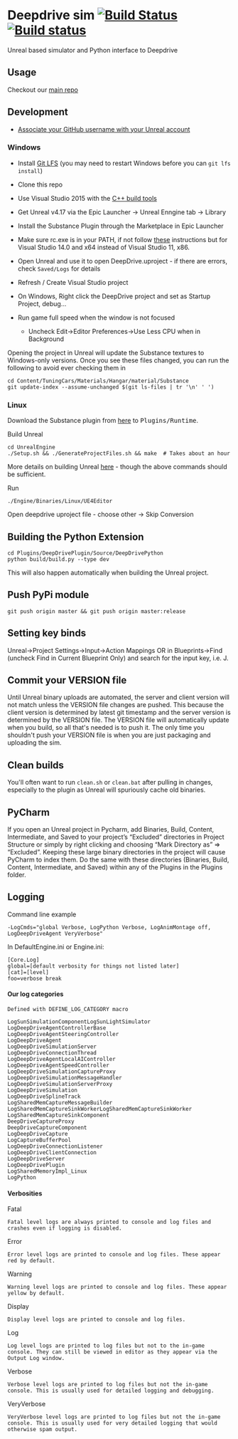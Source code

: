 # Deepdrive sim [![Build Status](https://travis-ci.org/deepdrive/deepdrive-sim.svg?branch=master)](https://travis-ci.org/deepdrive/deepdrive-sim) [![Build status](https://ci.appveyor.com/api/projects/status/84wj7jsxnymi8uxy?svg=true)](https://ci.appveyor.com/project/crizCraig/deepdrive-sim)


Unreal based simulator and Python interface to Deepdrive


## Usage

Checkout our [main repo](https://github.com/deepdrive/deepdrive)

## Development

- [Associate your GitHub username with your Unreal account](https://www.unrealengine.com/en-US/ue4-on-github)

### Windows

- Install [Git LFS](https://git-lfs.github.com/) (you may need to restart Windows before you can `git lfs install`)
- Clone this repo
- Use Visual Studio 2015 with the [C++ build tools](https://stackoverflow.com/a/31955339)
- Get Unreal v4.17 via the Epic Launcher -> Unreal Enngine tab -> Library
- Install the Substance Plugin through the Marketplace in Epic Launcher
- Make sure rc.exe is in your PATH, if not follow [these](https://stackoverflow.com/a/14373113/134077) instructions but for Visual Studio 14.0 and x64 instead of Visual Studio 11, x86.
- Open Unreal and use it to open DeepDrive.uproject - if there are errors, check `Saved/Logs` for details
- Refresh / Create Visual Studio project
- On Windows, Right click the DeepDrive project and set as Startup Project, debug...

- Run game full speed when the window is not focused
  - Uncheck Edit->Editor Preferences->Use Less CPU when in Background

Opening the project in Unreal will update the Substance textures to Windows-only versions. 
Once you see these files changed, you can run the following to avoid ever checking them in
```
cd Content/TuningCars/Materials/Hangar/material/Substance
git update-index --assume-unchanged $(git ls-files | tr '\n' ' ')
```



### Linux

Download the Substance plugin from [here](https://forum.allegorithmic.com/index.php/topic,21919.msg87141/highlight,4.18+Released.html#msg87141) to
<kbd>Plugins/Runtime</kbd>.

Build Unreal

```
cd UnrealEngine
./Setup.sh && ./GenerateProjectFiles.sh && make  # Takes about an hour
```

More details on building Unreal [here](https://wiki.unrealengine.com/Building_On_Linux) - though the above commands should be sufficient.

Run 
```
./Engine/Binaries/Linux/UE4Editor
```

Open deepdrive uproject file - choose other -> Skip Conversion

## Building the Python Extension

```
cd Plugins/DeepDrivePlugin/Source/DeepDrivePython
python build/build.py --type dev
```
This will also happen automatically when building the Unreal project.


## Push PyPi module
`git push origin master && git push origin master:release`

## Setting key binds

Unreal->Project Settings->Input->Action Mappings OR in Blueprints->Find (uncheck Find in Current Blueprint Only) and search for the input key, i.e. J.

## Commit your VERSION file

Until Unreal binary uploads are automated, the server and client version will not match unless the VERSION file changes 
are pushed. This because the client version is determined by latest git timestamp and the server version is determined
by the VERSION file. The VERSION file will automatically update when you build, so all that's needed is to push it.
The only time you shouldn't push your VERSION file is when you are just packaging and uploading the sim.

## Clean builds

You'll often want to run `clean.sh` or `clean.bat` after pulling in changes, especially to the plugin as Unreal will spuriously cache old binaries.

## PyCharm
If you open an Unreal project in Pycharm, add Binaries, Build, Content, Intermediate, and Saved to your project’s “Excluded” directories in Project Structure or simply by right clicking and choosing “Mark Directory as” => “Excluded”. Keeping these large binary directories in the project will cause PyCharm to index them. Do the same with these directories (Binaries, Build, Content, Intermediate, and Saved) within any of the Plugins in the Plugins folder.

## Logging

Command line example

```
-LogCmds="global Verbose, LogPython Verbose, LogAnimMontage off, LogDeepDriveAgent VeryVerbose"
```

In DefaultEngine.ini or Engine.ini:

```
[Core.Log]
global=[default verbosity for things not listed later]
[cat]=[level]
foo=verbose break
```

#### Our log categories

    Defined with DEFINE_LOG_CATEGORY macro

```
LogSunSimulationComponentLogSunLightSimulator
LogDeepDriveAgentControllerBase
LogDeepDriveAgentSteeringController
LogDeepDriveAgent
LogDeepDriveSimulationServer
LogDeepDriveConnectionThread
LogDeepDriveAgentLocalAIController
LogDeepDriveAgentSpeedController
LogDeepDriveSimulationCaptureProxy
LogDeepDriveSimulationMessageHandler
LogDeepDriveSimulationServerProxy
LogDeepDriveSimulation
LogDeepDriveSplineTrack
LogSharedMemCaptureMessageBuilder
LogSharedMemCaptureSinkWorkerLogSharedMemCaptureSinkWorker
LogSharedMemCaptureSinkComponent
DeepDriveCaptureProxy
DeepDriveCaptureComponent
LogDeepDriveCapture
LogCaptureBufferPool
LogDeepDriveConnectionListener
LogDeepDriveClientConnection
LogDeepDriveServer
LogDeepDrivePlugin
LogSharedMemoryImpl_Linux
LogPython
```


#### Verbosities

Fatal

    Fatal level logs are always printed to console and log files and crashes even if logging is disabled.

Error

    Error level logs are printed to console and log files. These appear red by default.

Warning

    Warning level logs are printed to console and log files. These appear yellow by default.

Display

    Display level logs are printed to console and log files.

Log

    Log level logs are printed to log files but not to the in-game console. They can still be viewed in editor as they appear via the Output Log window.

Verbose

    Verbose level logs are printed to log files but not the in-game console. This is usually used for detailed logging and debugging.

VeryVerbose

    VeryVerbose level logs are printed to log files but not the in-game console. This is usually used for very detailed logging that would otherwise spam output.

